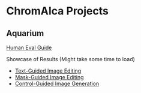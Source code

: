 # ChromAIca Projects

## Aquarium

[Human Eval Guide](https://github.com/ChromAIca/ChromAIca.github.io/tree/main/Aquarium)

Showcase of Results (Might take some time to load)
* [Text-Guided Image Editing](https://chromaica.github.io/Aquarium/Text-Guided_Aqua-Magicbrush)
* [Mask-Guided Image Editing](https://chromaica.github.io/Aquarium/Mask-Guided_Aqua-Magicbrush)
* [Control-Guided Image Generation](https://chromaica.github.io/Aquarium/Control-Guided_Aqua)
